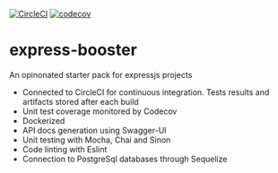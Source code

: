 [![CircleCI](https://circleci.com/gh/jeff-li/express-booster.svg?style=svg)](https://circleci.com/gh/jeff-li/express-booster)
[![codecov](https://codecov.io/gh/jeff-li/express-booster/branch/master/graph/badge.svg)](https://codecov.io/gh/jeff-li/express-booster)

# express-booster
An opinonated starter pack for expressjs projects

- Connected to CircleCI for continuous integration. Tests results and artifacts stored after each build
- Unit test coverage monitored by Codecov
- Dockerized
- API docs generation using Swagger-UI
- Unit testing with Mocha, Chai and Sinon
- Code linting with Eslint
- Connection to PostgreSql databases through Sequelize

